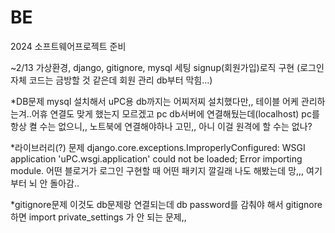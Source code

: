 # BE
2024 소프트웨어프로젝트 준비

~2/13
가상환경, django, gitignore, mysql 세팅
signup(회원가입)로직 구현 (로그인 자체 코드는 금방할 것 같은데 회원 관리 db부터 막힘...)

*DB문제
mysql 설치해서 uPC용 db까지는 어찌저찌 설치했다만,, 테이블 어케 관리하는겨..어휴
연결도 맞게 했는지 모르겠고
pc db서버에 연결해뒀는데(localhost) pc를 항상 켤 수는 없으니,, 노트북에 연결해야하나 고민,,
아니 이걸 원격에 할 수는 없나?

*라이브러리(?) 문제
django.core.exceptions.ImproperlyConfigured: WSGI application 'uPC.wsgi.application' could not be loaded; Error importing module.
어떤 블로거가 로그인 구현할 때 어떤 패키지 깔길래 나도 해봤는데 망,,, 여기부터 뇌 안 돌아감..

*gitignore문제
이것도 db문제랑 연결되는데 db password를 감춰야 해서 gitignore 하면 import private_settings 가 안 되는 문제,,
